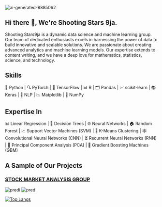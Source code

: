 ![ai-generated-8885062](https://github.com/user-attachments/assets/30d5e015-7471-4dca-be6b-7f1022b46a7a)

## Hi there 👋, We're Shooting Stars 9ja.
Shooting Stars9ja is a dynamic data science and machine learning group. Our team of dedicated enthusiasts excels in harnessing the power of data to build innovative and scalable solutions. We are passionate about creating advanced analytics and machine learning models. Our expertise extends to content writing, and we have a deep love for mathematics, statistics, science, and technology.

## Skills
🐍 Python | 🔍 PyTorch | 🧠 TensorFlow | 📊 R | 🗂️ Pandas | 📈 scikit-learn | 📚 Keras | 🔡 NLP | 📉 Matplotlib | 🔢 NumPy

## Expertise In
📊 Linear Regression | 🌳 Decision Trees | 🌐 Neural Networks | 🏠 Random Forest | 📈 Support Vector Machines (SVM) | 🔄 K-Means Clustering | 🕸️ Convolutional Neural Networks (CNN) | ⏳ Recurrent Neural Networks (RNN) | 🔢 Principal Component Analysis (PCA) | 🧩 Gradient Boosting Machines (GBM)


## A Sample of Our Projects
### <a href="[https://hammerhead-app-4gqe5.ondigitalocean.app/](https://colab.research.google.com/drive/1dAbDel7NuixnpsTTssxKP6fkyB2QAu_T#scrollTo=v2r5fRYJVb5T)">STOCK MARKET ANALYSIS GROUP</a>

![predi](https://github.com/user-attachments/assets/8ecc2294-21ba-49e2-ac7a-727dba1d76fc)
![pred](https://github.com/user-attachments/assets/4cce1f45-8148-4e2d-a19a-90ca66f0eb6f)




[![Top Langs](https://github-readme-stats.vercel.app/api/top-langs/?username=ShootingStars9ja)](https://github.com/anuraghazra/github-readme-stats)



